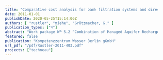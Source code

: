 ```yaml
---
title: "Comparative cost analysis for bank filtration systems and direct surface water use under different boundary conditions"
date: 2011-01-01
publishDate: 2020-05-25T15:14:06Z
authors: [ "rustler", "miehe", "Grützmacher, G." ]
publication_types: ["4"]
abstract: "Work package WP 5.2 “Combination of Managed Aquifer Recharge (MAR) and adjusted conventional treatment processes for an Integrated Water Resources Management“ within the European Project TECHNEAU (“Technology enabled universal access to safe water”) investigates bank filtration (BF) + post-treatment as a MAR technique to provide sustainable and safe drinking water supply to developing and newly industrialised countries. One of the tasks within this work package is to assess the costefficiency of BF systems. For this a comparative cost analysis (CCA) between groundwater waterworks using BF as natural pre-treatment step and surface water treatment plants (SWTPs) is performed. The CCA yielded that, under the assumption of equally low surface water quality, BF systems are more cost-efficient than SWTPs. This result is in line with the general water source priority of water suppliers, which prefer resources with the best water quality and security under the constraint of guaranteeing sufficient water availability. Furthermore the sensitivity analysis confirmed that the natural boundary condition 'pumping rate per production well' has a major impact on the specific total costs of BF systems. Lower pumping rates lead to increasing capital costs for the additional production wells, which are not fully compensated through pumping cost savings and thus lead to increasing total costs. In addition the result of the monitoring scenario clearly confirmed that for this aspect groundwater waterworks have a structural disadvantage compared to surface waterworks. Subsequently, if monitoring costs are taken into account, a higher critical pumping rate per production well is required to exceed the break-even-point. In a nutshell the CCA shall support water supply managers in the complex process of making rational investment decisions. However, since within this analysis only water abstraction and treatment process costs are considered, the CCA does not cover the total cost structure of a waterworks (e.g. costs of building sites). Thus the application of the CCA is only valid if both (i) neglected costs and (ii) benefits are in the same order of magnitude for all alternatives (exception: most cost-efficient alternative provides excess benefits). In case that the above stated prerequisites are not fulfilled, the CCA is only a first step in the economic assessment and more powerful evaluation methods (e.g. cost-benefit analysis) are needed."
featured: false
publication: "Kompetenzzentrum Wasser Berlin gGmbH"
url_pdf: "/pdf/Rustler-2011-403.pdf"
projects: ["techneau"]
---
```


